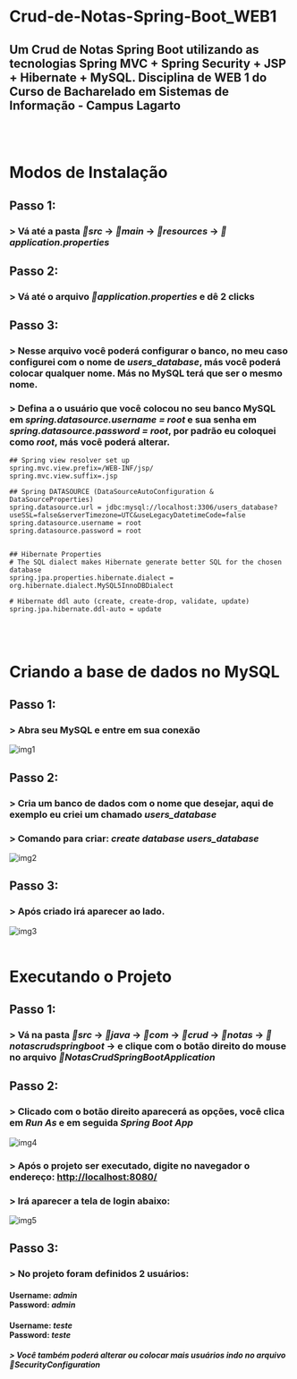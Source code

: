 # Crud-de-Notas-Spring-Boot_WEB1
## Um Crud de Notas Spring Boot utilizando as tecnologias Spring MVC + Spring Security + JSP + Hibernate + MySQL. Disciplina de WEB 1 do Curso de Bacharelado em Sistemas de Informação - Campus Lagarto
<br/>
<br/>

# Modos de Instalação
## Passo 1:
### > Vá até a pasta *📂src* -> *📂main* -> *📂resources* -> *📄application.properties*

## Passo 2:
### > Vá até o arquivo *📄application.properties* e dê 2 clicks 

## Passo 3:
### > Nesse arquivo você poderá configurar o banco, no meu caso configurei com o nome de *users_database*, más você poderá colocar qualquer nome. Más no MySQL terá que ser o mesmo nome. 
### > Defina a o usuário que você colocou no seu banco MySQL em *spring.datasource.username = root* e sua senha em *spring.datasource.password = root*, por padrão eu coloquei como *root*, más você poderá alterar.

```
## Spring view resolver set up
spring.mvc.view.prefix=/WEB-INF/jsp/
spring.mvc.view.suffix=.jsp

## Spring DATASOURCE (DataSourceAutoConfiguration & DataSourceProperties)
spring.datasource.url = jdbc:mysql://localhost:3306/users_database?useSSL=false&serverTimezone=UTC&useLegacyDatetimeCode=false
spring.datasource.username = root
spring.datasource.password = root


## Hibernate Properties
# The SQL dialect makes Hibernate generate better SQL for the chosen database
spring.jpa.properties.hibernate.dialect = org.hibernate.dialect.MySQL5InnoDBDialect

# Hibernate ddl auto (create, create-drop, validate, update)
spring.jpa.hibernate.ddl-auto = update
```
<br/><br/>

# Criando a base de dados no MySQL
## Passo 1: 
### > Abra seu MySQL e entre em sua conexão
![img1](https://firebasestorage.googleapis.com/v0/b/testeslab-c72db.appspot.com/o/imagensTeste%2F1.PNG?alt=media&token=f7b05c6f-e987-405b-a634-3bde9beb9310)
<br/>
## Passo 2: 
### > Cria um banco de dados com o nome que desejar, aqui de exemplo eu criei um chamado *users_database*
### > Comando para criar: *create database users_database*
![img2](https://firebasestorage.googleapis.com/v0/b/testeslab-c72db.appspot.com/o/imagensTeste%2F2.PNG?alt=media&token=a27028df-6a9e-4e8a-ae16-3940b8440d69)
<br/>
## Passo 3: 
### > Após criado irá aparecer ao lado.
![img3](https://firebasestorage.googleapis.com/v0/b/testeslab-c72db.appspot.com/o/imagensTeste%2F3.PNG?alt=media&token=86be6495-df85-42df-a8d7-3ba158d76b6f)
<br/><br/>

# Executando o Projeto
## Passo 1: 
### > Vá na pasta *📂src* -> *📂java* -> *📂com* -> *📂crud* -> *📂notas* -> *📂notascrudspringboot* -> e clique com o botão direito do mouse no arquivo *📄NotasCrudSpringBootApplication* 

## Passo 2:
### > Clicado com o botão direito aparecerá as opções, você clica em *Run As* e em seguida *Spring Boot App*
![img4](https://firebasestorage.googleapis.com/v0/b/testeslab-c72db.appspot.com/o/imagensTeste%2F4.PNG?alt=media&token=bf53f955-ce13-47c9-9efd-4c9eb1593724)

### > Após o projeto ser executado, digite no navegador o endereço:  <http://localhost:8080/>
### > Irá aparecer a tela de login abaixo:
![img5](https://firebasestorage.googleapis.com/v0/b/testeslab-c72db.appspot.com/o/imagensTeste%2F5.PNG?alt=media&token=7d0e31f5-6489-4659-8ab6-af4595eb32fb)

## Passo 3: 
### > No projeto foram definidos 2 usuários:
#### Username: *admin* <br/> Password: *admin*
#### Username: *teste* <br/> Password: *teste*

##### > Você também poderá alterar ou colocar mais usuários indo no arquivo *📄SecurityConfiguration*

